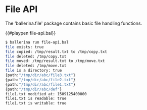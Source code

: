 # File API

The 'ballerina.file' package contains basic file handling functions.

{{#playpen file-api.bal}}

```bash
$ ballerina run file-api.bal
file exists: true
file copied: /tmp/result.txt to /tmp/copy.txt
file deleted: /tmp/copy.txt
file moved: /tmp/result.txt to /tmp/move.txt
file deleted: /tmp/move.txt
file is a directory: true
{path:"/tmp/dir/abc/file3.txt"}
{path:"/tmp/dir/abc/file2.txt"}
{path:"/tmp/dir/abc/file1.txt"}
{path:"/tmp/dir/abc/def"}
file1.txt modified at: 1509125400000
file1.txt is readable: true
file1.txt is writable: true
```